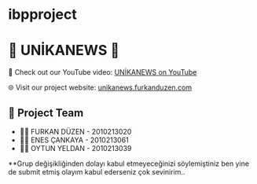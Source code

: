 # ibpproject

# 📰 UNİKANEWS 📰

🎥 Check out our YouTube video: [UNİKANEWS on YouTube](https://www.youtube.com/watch?v=TW0LS3jFv54&ab_channel=FurkanD%C3%BCzen)

🌐 Visit our project website: [unikanews.furkanduzen.com](http://unikanews.furkanduzen.com)

## 👥 Project Team
- 🧑‍💻 FURKAN DÜZEN - 2010213020
- 🧑‍💻 ENES ÇANKAYA - 2010213061
- 🧑‍💻 OYTUN YELDAN - 2010213039


**Grup değişikliğinden dolayı kabul etmeyeceğinizi söylemiştiniz ben yine de submit etmiş olayım kabul ederseniz çok sevinirim..
